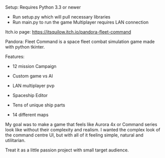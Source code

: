 Setup:
Requires Python 3.3 or newer
- Run setup.py which will pull necessary libraries
- Run main.py to run the game
Multiplayer requires LAN connection


Itch.io page:
https://itsquilow.itch.io/pandora-fleet-command

Pandora: Fleet Command is a space fleet combat simulation game made with python tkinter.

Features:

- 12 mission Campaign

- Custom game vs AI

- LAN multiplayer pvp

- Spaceship Editor

- Tens of unique ship parts

- 14 different maps

My goal was to make a game that feels like Aurora 4x or Command series look like without their complexity and realism. I wanted the complex look of the command centre UI, but with all of it feeling simple, natural and utilitarian.

Treat it as a little passion project with small target audience.
